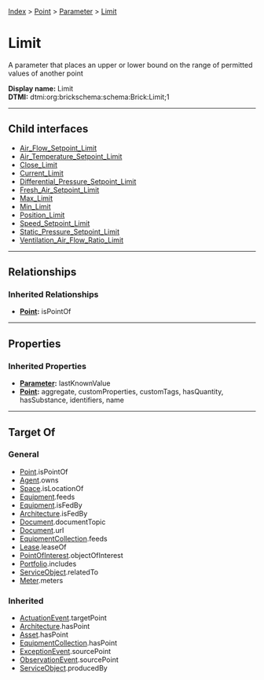 [Index](../../../index.md) > [Point](../../Point.md) > [Parameter](../Parameter.md) > [Limit](#)
# Limit

A parameter that places an upper or lower bound on the range of permitted values of another point


**Display name:** Limit<br />
**DTMI:** dtmi:org:brickschema:schema:Brick:Limit;1

---

## Child interfaces
* [Air_Flow_Setpoint_Limit](Air_Flow_Setpoint-/Air_Flow_Setpoint_Limit.md)
* [Air_Temperature_Setpoint_Limit](../Temperature-/Air_Temperature_Setpoint_Limit/Air_Temperature_Setpoint_Limit.md)
* [Close_Limit](Close-.md)
* [Current_Limit](Current-.md)
* [Differential_Pressure_Setpoint_Limit](Differential_Pressure_Setpoint-/Differential_Pressure_Setpoint_Limit.md)
* [Fresh_Air_Setpoint_Limit](Fresh_Air_Setpoint-/Fresh_Air_Setpoint_Limit.md)
* [Max_Limit](Max-/Max_Limit.md)
* [Min_Limit](Min-/Min_Limit.md)
* [Position_Limit](Position-/Position_Limit.md)
* [Speed_Setpoint_Limit](Speed_Setpoint-/Speed_Setpoint_Limit.md)
* [Static_Pressure_Setpoint_Limit](Static_Pressure_Setpoint-/Static_Pressure_Setpoint_Limit.md)
* [Ventilation_Air_Flow_Ratio_Limit](Ventilation_Air_Flow_Ratio-.md)

---

## Relationships

### Inherited Relationships
* **[Point](../../Point.md):** isPointOf

---

## Properties

### Inherited Properties
* **[Parameter](../Parameter.md):** lastKnownValue
* **[Point](../../Point.md):** aggregate, customProperties, customTags, hasQuantity, hasSubstance, identifiers, name

---

## Target Of
### General
* [Point](../../Point.md).isPointOf
* [Agent](../../../Agent/Agent.md).owns
* [Space](../../../Space/Space.md).isLocationOf
* [Equipment](../../../Asset/Equipment/Equipment.md).feeds
* [Equipment](../../../Asset/Equipment/Equipment.md).isFedBy
* [Architecture](../../../Space/Architecture/Architecture.md).isFedBy
* [Document](../../../Information/Document/Document.md).documentTopic
* [Document](../../../Information/Document/Document.md).url
* [EquipmentCollection](../../../Collection/Equipment-.md).feeds
* [Lease](../../../Event/Lease.md).leaseOf
* [PointOfInterest](../../../Information/PointOfInterest.md).objectOfInterest
* [Portfolio](../../../Collection/Portfolio.md).includes
* [ServiceObject](../../../Information/ServiceObject/ServiceObject.md).relatedTo
* [Meter](../../../Asset/Equipment/Meter/Meter.md).meters
### Inherited
* [ActuationEvent](../../../Event/Point-/ActuationEvent.md).targetPoint
* [Architecture](../../../Space/Architecture/Architecture.md).hasPoint
* [Asset](../../../Asset/Asset.md).hasPoint
* [EquipmentCollection](../../../Collection/Equipment-.md).hasPoint
* [ExceptionEvent](../../../Event/Point-/ExceptionEvent.md).sourcePoint
* [ObservationEvent](../../../Event/Point-/ObservationEvent/ObservationEvent.md).sourcePoint
* [ServiceObject](../../../Information/ServiceObject/ServiceObject.md).producedBy
